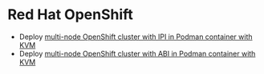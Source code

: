 # Red Hat OpenShift

* Deploy [multi-node OpenShift cluster with IPI in Podman container with KVM](openshift_ipi.md)
* Deploy [multi-node OpenShift cluster with ABI in Podman container with KVM](openshift_abi.md)
